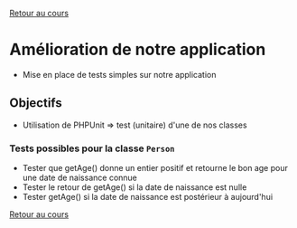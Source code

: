 [Retour au cours](../cours.md)

# Amélioration de notre application

* Mise en place de tests simples sur notre application

## Objectifs

* Utilisation de PHPUnit => test (unitaire) d'une de nos classes

### Tests possibles pour la classe `Person`

* Tester que getAge() donne un entier positif et retourne le bon age pour une date de naissance connue
* Tester le retour de getAge() si la date de naissance est nulle
* Tester getAge() si la date de naissance est postérieur à aujourd'hui

[Retour au cours](../cours.md)
